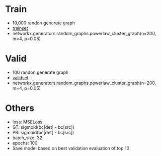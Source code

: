 # Train
- 10,000 randon generate graph
- [trainset](./../hw1_data/train/200)
- networkx.generators.random_graphs.powerlaw_cluster_graph(n=200, m=4, p=0.05)

# Valid
- 100 randon generate graph
- [validset](./../hw1_data/valid/200)
- networkx.generators.random_graphs.powerlaw_cluster_graph(n=200, m=4, p=0.05)


# Others
- loss: MSELoss
- GT: sigmoid(bc[det] - bc[src])
- PR: sigmoid(bc[det] - bc[src])
- batch_size: 32
- epochs: 100
- Save model based on best validation evaluation of top 10
